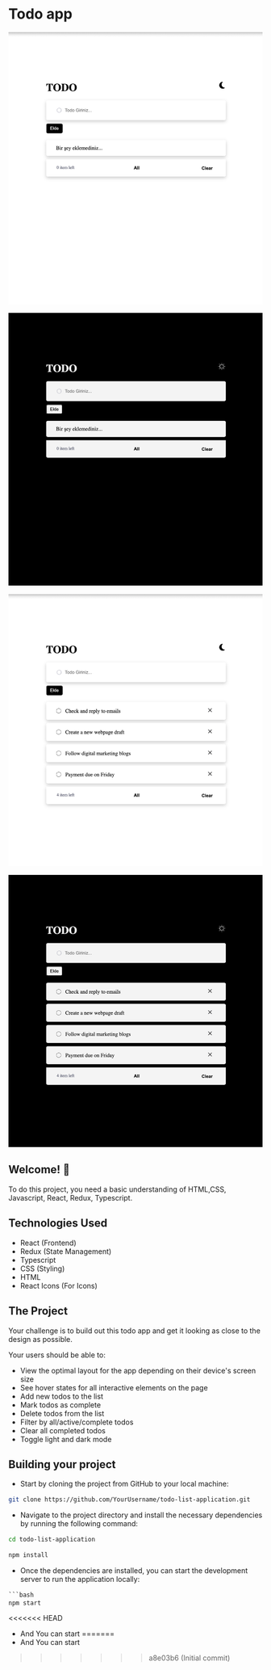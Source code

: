 # Todo app

![Design preview for the Todo app coding challenge](./src/assets/todo-app-sun.png) 

![Design preview for the Todo app coding challenge](./src/assets/todo-app-night.png)

![Design preview for the Todo app coding challenge](./src/assets/todo-app-sun-todo.png)

![Design preview for the Todo app coding challenge](./src/assets/todo-app-night-todo.png)



## Welcome! 👋

To do this project, you need a basic understanding of HTML,CSS, Javascript, React, Redux, Typescript.

## Technologies Used

- React (Frontend)
- Redux (State Management)
- Typescript
- CSS (Styling)
- HTML
- React Icons (For Icons)

## The Project

Your challenge is to build out this todo app and get it looking as close to the design as possible.

Your users should be able to:

- View the optimal layout for the app depending on their device's screen size
- See hover states for all interactive elements on the page
- Add new todos to the list
- Mark todos as complete
- Delete todos from the list
- Filter by all/active/complete todos
- Clear all completed todos
- Toggle light and dark mode


## Building your project

- Start by cloning the project from GitHub to your local machine:
```bash
git clone https://github.com/YourUsername/todo-list-application.git
```
- Navigate to the project directory and install the necessary dependencies by running the following command:
```bash
cd todo-list-application
```
```bash
npm install
```
- Once the dependencies are installed, you can start the development server to run the application locally:
```
```bash
npm start
```

<<<<<<< HEAD
- And You can start
=======
- And You can start
>>>>>>> a8e03b6 (Initial commit)
